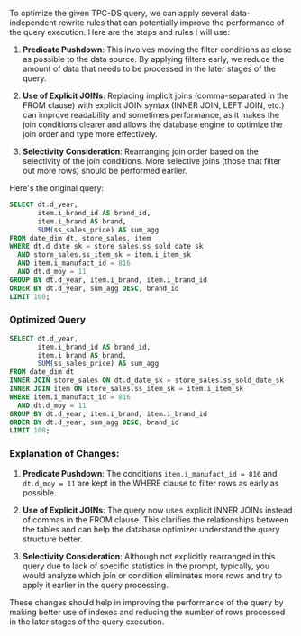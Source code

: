 To optimize the given TPC-DS query, we can apply several data-independent rewrite rules that can potentially improve the performance of the query execution. Here are the steps and rules I will use:

1. **Predicate Pushdown**: This involves moving the filter conditions as close as possible to the data source. By applying filters early, we reduce the amount of data that needs to be processed in the later stages of the query.

2. **Use of Explicit JOINs**: Replacing implicit joins (comma-separated in the FROM clause) with explicit JOIN syntax (INNER JOIN, LEFT JOIN, etc.) can improve readability and sometimes performance, as it makes the join conditions clearer and allows the database engine to optimize the join order and type more effectively.

3. **Selectivity Consideration**: Rearranging join order based on the selectivity of the join conditions. More selective joins (those that filter out more rows) should be performed earlier.

Here's the original query:

```sql
SELECT dt.d_year,
       item.i_brand_id AS brand_id,
       item.i_brand AS brand,
       SUM(ss_sales_price) AS sum_agg
FROM date_dim dt, store_sales, item
WHERE dt.d_date_sk = store_sales.ss_sold_date_sk
  AND store_sales.ss_item_sk = item.i_item_sk
  AND item.i_manufact_id = 816
  AND dt.d_moy = 11
GROUP BY dt.d_year, item.i_brand, item.i_brand_id
ORDER BY dt.d_year, sum_agg DESC, brand_id
LIMIT 100;
```

### Optimized Query

```sql
SELECT dt.d_year,
       item.i_brand_id AS brand_id,
       item.i_brand AS brand,
       SUM(ss_sales_price) AS sum_agg
FROM date_dim dt
INNER JOIN store_sales ON dt.d_date_sk = store_sales.ss_sold_date_sk
INNER JOIN item ON store_sales.ss_item_sk = item.i_item_sk
WHERE item.i_manufact_id = 816
  AND dt.d_moy = 11
GROUP BY dt.d_year, item.i_brand, item.i_brand_id
ORDER BY dt.d_year, sum_agg DESC, brand_id
LIMIT 100;
```

### Explanation of Changes:

1. **Predicate Pushdown**: The conditions `item.i_manufact_id = 816` and `dt.d_moy = 11` are kept in the WHERE clause to filter rows as early as possible.

2. **Use of Explicit JOINs**: The query now uses explicit INNER JOINs instead of commas in the FROM clause. This clarifies the relationships between the tables and can help the database optimizer understand the query structure better.

3. **Selectivity Consideration**: Although not explicitly rearranged in this query due to lack of specific statistics in the prompt, typically, you would analyze which join or condition eliminates more rows and try to apply it earlier in the query processing.

These changes should help in improving the performance of the query by making better use of indexes and reducing the number of rows processed in the later stages of the query execution.